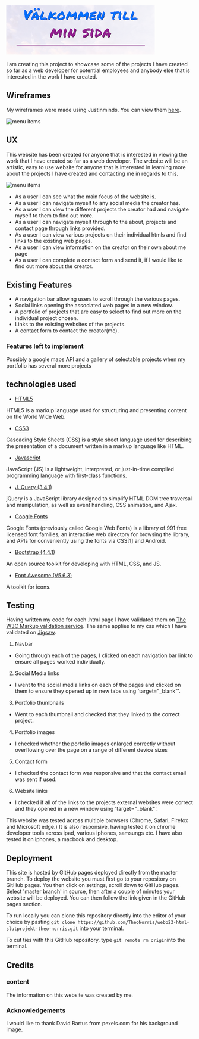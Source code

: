 ![Theo Norris project showcase](/assets/images/welcome.png)



I am creating this project to showcase some of the projects I have created so far as a web developer for potential employees and anybody else that is interested in the work I have created.

## Wireframes

My wireframes were made using Justinminds. You can view them [here](assets/readme-documents/wireframes).

![menu items](/assets/readme-documents/mainpage.png)

 ## UX
 
 This website has been created for anyone that is interested in viewing the work that I have created so far as a web developer. The website will be an artistic, easy to use website for anyone that is interested in learning more about the projects I have created and contacting me in regards to this.  

 ![menu items](/assets/readme-documents/responsive.png)

 * As a user I can see what the main focus of the website is.
 * As a user I can navigate myself to any social media the creator has.
 * As a user I can view the different projects the creator had and navigate myself to them to find out more.
 * As a user I can navigate myself through to the about, projects and contact page through links provided.
 * As a user I can view various projects on their individual htmls and find links to the existing web pages.
 * As a user I can view information on the creator on their own about me page
 * As a user I can complete a contact form and send it, if I would like to find out more about the creator.
 
## Existing Features

 * A navigation bar allowing users to scroll through the various pages.
 * Social links opening the associated web pages in a new window.
 * A portfolio of projects that are easy to select to find out more on the individual project chosen.
 * Links to the existing websites of the projects.
 * A contact form to contact the creator(me).

 ### Features left to implement

 Possibly a google maps API and a gallery of selectable projects when my portfolio has several more projects
 
## technologies used

* [HTML5](https://en.wikipedia.org/wiki/HTML5)

HTML5 is a markup language used for structuring and presenting content on the World Wide Web.

* [CSS3](https://en.wikipedia.org/wiki/Cascading_Style_Sheets)

Cascading Style Sheets (CSS) is a style sheet language used for describing the presentation of a document written in a markup language like HTML.

* [Javascript](https://en.wikipedia.org/wiki/JavaScript)

JavaScript (JS) is a lightweight, interpreted, or just-in-time compiled programming language with first-class functions.

* [J. Query (3.4.1)](https://jquery.com/download/)

jQuery is a JavaScript library designed to simplify HTML DOM tree traversal and manipulation, as well as event handling, CSS animation, and Ajax.

* [Google Fonts](https://fonts.google.com/)

Google Fonts (previously called Google Web Fonts) is a library of 991 free licensed font families, an interactive web directory for browsing the library, 
and APIs for conveniently using the fonts via CSS[1] and Android.

* [Bootstrap (4.4.1)](https://getbootstrap.com/)

An open source toolkit for developing with HTML, CSS, and JS.

* [Font Awesome (V5.6.3)](https://fontawesome.com/)

A toolkit for icons.

## Testing

Having written my code for each .html page I have validated them on [The W3C Markup validation service](https://validator.w3.org/).
The same applies to my css which I have validated on [Jigsaw](https://jigsaw.w3.org/css-validator/).

1. Navbar
* Going through each of the pages, I clicked on each navigation bar link to ensure all pages worked individually.

2. Social Media links
- I went to the social media links on each of the pages and clicked on them to ensure they opened up in new tabs using 'target="_blank"'.

3. Portfolio thumbnails
- Went to each thumbnail and checked that they linked to the correct project.

4. Portfolio images
- I checked whether the porfolio images enlarged correctly without overflowing over the page on a range of different device sizes

5. Contact form
- I checked the contact form was responsive and that the contact email was sent if used.

6. Website links
- I checked if all of the links to the projects external websites were correct and they opened in a new window using 'target="_blank"'.

This website was tested across multiple browsers (Chrome, Safari, Firefox and Microsoft edge.) It is also responsive, having
tested it on chrome developer tools across ipad, various iphones, samsungs etc. I have also tested it on iphones, a macbook
and desktop.

## Deployment

This site is hosted by GitHub pages deployed directly from the master branch. To deploy the website you must first go to your repository on 
GitHub pages. You then click on settings, scroll down to GitHub pages. Select 'master branch' in source, then after a couple of minutes your website
will be deployed. You can then follow the link given in the GitHub pages section.

To run locally you can clone this repository directly into the editor of your choice by pasting `git clone https://github.com/TheoNorris/webb23-html-slutprojekt-theo-norris.git` into your terminal.

To cut ties with this GitHub repository, type `git remote rm origin`into the terminal.

## Credits

### content

The information on this website was created by me.

### Acknowledgements

I would like to thank David Bartus from pexels.com for his background image.








